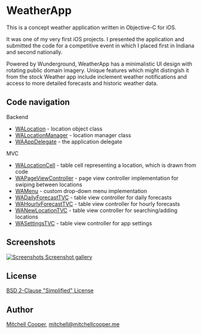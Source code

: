 WeatherApp
==========

This is a concept weather application written in Objective-C for iOS.

It was one of my very first iOS projects. I presented the application and submitted the code for a competitive event in which I placed first in Indiana and second nationally.

Powered by Wunderground, WeatherApp has a minimalistic UI design with rotating public domain imagery. Unique features which might distingish it from the stock Weather app include inclement weather notifications and access to more detailed forecasts and historic weather data.

## Code navigation

Backend
* [WALocation](./WeatherApp/WALocation.m) - location object class
* [WALocationManager](./WeatherApp/WALocationManager.m) - location manager class
* [WAAppDelegate](./WeatherApp/WAAppDelegate.m) - the application delegate

MVC
* [WALocationCell](./WeatherApp/WALocationCell.m) - table cell representing a location, which is drawn from code
* [WAPageViewController](./WeatherApp/WAPageViewController.m) - page view controller implementation for swiping between locations
* [WAMenu](./WeatherApp/WAMenu) - custom drop-down menu implementation
* [WADailyForecastTVC](./WeatherApp/WADailyForecastTVC.m) - table view controller for daily forecasts
* [WAHourlyForecastTVC](./WeatherApp/WAHourlyForecastTVC.m) - table view controller for hourly forecasts
* [WANewLocationTVC](./WeatherApp/WANewLocationTVC.m) - table view controller for searching/adding locations
* [WASettingsTVC](./WeatherApp/WASettingsTVC.m) - table view controller for app settings

## Screenshots

[![Screenshots](https://i.imgur.com/6UsMTC4.png) Screenshot gallery](https://mitchellcooper.me/screenshots/weatherapp)

## License

[BSD 2-Clause "Simplified" License](LICENSE)

## Author

[Mitchell Cooper](https://mitchellcooper.me), <mitchell@mitchellcooper.me>
